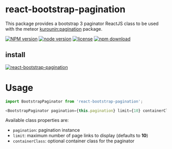 react-bootstrap-pagination
=================

This package provides a bootstrap 3 paginator ReactJS class to be used with the meteor [kurounin:pagination](https://atmospherejs.com/kurounin/pagination) package.

[![NPM version][npm-image]][npm-url]
[![node version][node-image]][node-url]
[![license][license-image]][license-url]
[![npm download][download-image]][download-url]

[npm-image]: http://img.shields.io/npm/v/react-bootstrap-pagination.svg?style=flat-square
[npm-url]: http://www.npmjs.com/package/react-bootstrap-pagination
[node-image]: https://img.shields.io/badge/node.js-%3E=_0.10-green.svg?style=flat-square
[node-url]: http://nodejs.org/download/
[license-image]: https://img.shields.io/npm/l/react-bootstrap-pagination.svg?style=flat-square
[license-url]: https://www.npmjs.com/package/react-bootstrap-pagination
[download-image]: https://img.shields.io/npm/dt/react-bootstrap-pagination.svg?style=flat-square
[download-url]: https://www.npmjs.com/package/react-bootstrap-pagination


## install

[![react-bootstrap-pagination](https://nodei.co/npm/react-bootstrap-pagination.png)](https://www.npmjs.com/package/react-bootstrap-pagination)

# Usage


```js
import BootstrapPaginator from 'react-bootstrap-pagination';

<BootstrapPaginator pagination={this.pagination} limit={10} containerClass='text-center' />
```

Available class properties are:
* `pagination`: pagination instance
* `limit`: maximum number of page links to display (defaults to **10**)
* `containerClass`: optional container class for the paginator

